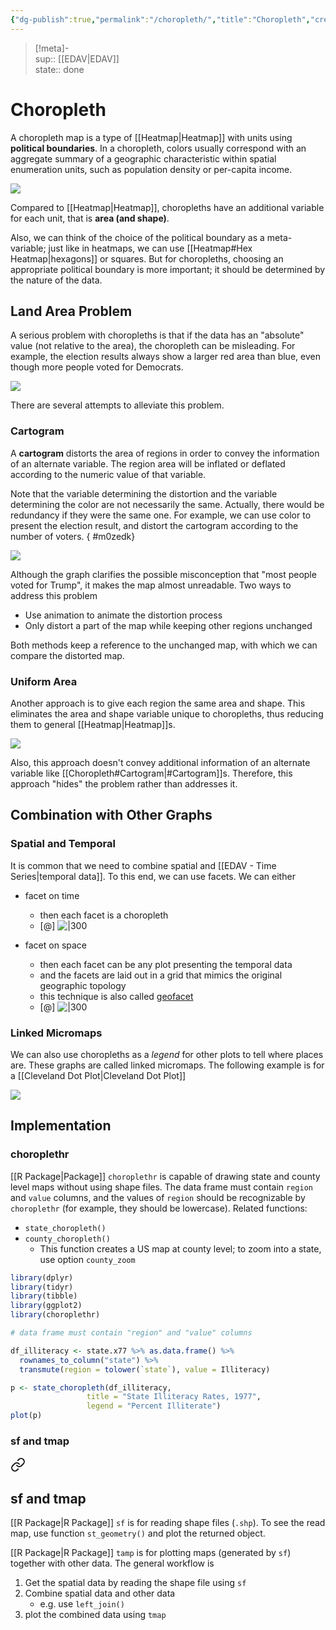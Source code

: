 ```yaml
---
{"dg-publish":true,"permalink":"/choropleth/","title":"Choropleth","created":"2022-11-10T16:33:30","updated":"2022-11-10T20:34:11"}
---
```


> [!meta]-  
sup:: [[EDAV\|EDAV]]  
state:: done

# Choropleth

A choropleth map is a type of [[Heatmap\|Heatmap]] with units using **political boundaries**.
In a choropleth, colors usually correspond with an aggregate summary of a geographic characteristic within spatial enumeration units, such as population density or per-capita income.

![](https://upload.wikimedia.org/wikipedia/commons/thumb/f/f7/Australian_Census_2011_demographic_map_-_Australia_by_SLA_-_BCP_field_2715_Christianity_Anglican_Persons.svg/2560px-Australian_Census_2011_demographic_map_-_Australia_by_SLA_-_BCP_field_2715_Christianity_Anglican_Persons.svg.png)

Compared to [[Heatmap\|Heatmap]], choropleths have an additional variable for each unit, that is **area (and shape)**.

Also, we can think of the choice of the political boundary as a meta-variable; just like in heatmaps, we can use [[Heatmap#Hex Heatmap\|hexagons]] or squares.
But for choropleths, choosing an appropriate political boundary is more important; it should be determined by the nature of the data.

## Land Area Problem

A serious problem with choropleths is that if the data has an "absolute" value (not relative to the area), the choropleth can be misleading. For example, the election results always show a larger red area than blue, even though more people voted for Democrats.

![](https://raw.githubusercontent.com/zcysxy/Figurebed/master/img/20221110164809.png)

There are several attempts to alleviate this problem.

### Cartogram

A **cartogram** distorts the area of regions in order to convey the information of an alternate variable. The region area will be inflated or deflated according to the numeric value of that variable.

Note that the variable determining the distortion and the variable determining the color are not necessarily the same. Actually, there would be redundancy if they were the same one.
For example, we can use color to present the election result, and distort the cartogram according to the number of voters.
{ #m0zedk}


![](https://raw.githubusercontent.com/zcysxy/Figurebed/master/img/20221110181426.png)

Although the graph clarifies the possible misconception that "most people voted for Trump", it makes the map almost unreadable. Two ways to address this problem

- Use animation to animate the distortion process
- Only distort a part of the map while keeping other regions unchanged

Both methods keep a reference to the unchanged map, with which we can compare the distorted map.

### Uniform Area

Another approach is to give each region the same area and shape. This eliminates the area and shape variable unique to choropleths, thus reducing them to general [[Heatmap\|Heatmap]]s.

![](https://raw.githubusercontent.com/zcysxy/Figurebed/master/img/20221110182733.png)

Also, this approach doesn't convey additional information of an alternate variable like [[Choropleth#Cartogram\|#Cartogram]]s. Therefore, this approach "hides" the problem rather than addresses it.

## Combination with Other Graphs

### Spatial and Temporal

It is common that we need to combine spatial and [[EDAV - Time Series\|temporal data]]. To this end, we can use facets. We can either

- facet on time
    - then each facet is a choropleth
    - [@] ![|300](https://raw.githubusercontent.com/zcysxy/Figurebed/master/img/20221110185612.png)

- facet on space
    - then each facet can be any plot presenting the temporal data
    - and the facets are laid out in a grid that mimics the original geographic topology
    - this technique is also called [geofacet](https://ryanhafen.com/blog/geofacet/)
    - [@] ![|300](https://raw.githubusercontent.com/zcysxy/Figurebed/master/img/20221110190145.png)

### Linked Micromaps

We can also use choropleths as a *legend* for other plots to tell where places are. These graphs are called linked micromaps. The following example is for a [[Cleveland Dot Plot\|Cleveland Dot Plot]]

![](https://raw.githubusercontent.com/zcysxy/Figurebed/master/img/20221110190509.png)

## Implementation

### choroplethr

[[R Package\|Package]] `choroplethr` is capable of drawing state and county level maps without using shape files. The data frame must contain `region` and `value` columns, and the values of `region` should be recognizable by `choroplethr` (for example, they should be lowercase). Related functions:

- `state_choropleth()`
- `county_choropleth()`
    - This function creates a US map at county level; to zoom into a state, use option `county_zoom`

```r
library(dplyr)
library(tidyr)
library(tibble)
library(ggplot2)
library(choroplethr)

# data frame must contain "region" and "value" columns

df_illiteracy <- state.x77 %>% as.data.frame() %>% 
  rownames_to_column("state") %>% 
  transmute(region = tolower(`state`), value = Illiteracy)

p <- state_choropleth(df_illiteracy,
                 title = "State Illiteracy Rates, 1977",
                 legend = "Percent Illiterate")
plot(p)
```

### sf and tmap


<div class="transclusion internal-embed is-loaded"><a class="markdown-embed-link" href="/spatial-data/#sf-and-tmap" aria-label="Open link"><svg xmlns="http://www.w3.org/2000/svg" width="24" height="24" viewBox="0 0 24 24" fill="none" stroke="currentColor" stroke-width="2" stroke-linecap="round" stroke-linejoin="round" class="svg-icon lucide-link"><path d="M10 13a5 5 0 0 0 7.54.54l3-3a5 5 0 0 0-7.07-7.07l-1.72 1.71"></path><path d="M14 11a5 5 0 0 0-7.54-.54l-3 3a5 5 0 0 0 7.07 7.07l1.71-1.71"></path></svg></a><div class="markdown-embed">



## sf and tmap

[[R Package\|R Package]] `sf` is for reading shape files (`.shp`). To see the read map, use function `st_geometry()` and plot the returned object.

[[R Package\|R Package]] `tamp` is for plotting maps (generated by `sf`) together with other data. The general workflow is

1. Get the spatial data by reading the shape file using `sf`
2. Combine spatial data and other data
    - e.g. use `left_join()`
3. plot the combined data using `tmap`


</div></div>

